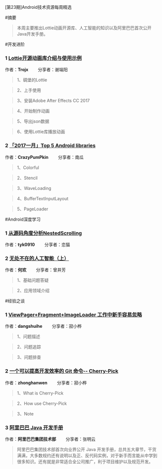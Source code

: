 [第23期]Android技术资源每周精选

#摘要
>本周主要推出Lottie动画开源库、人工智能的知识以及阿里巴巴首次公开Java开发手册。

#开发进阶

### 1 [Lottie开源动画库介绍与使用示例](http://www.jianshu.com/p/9a2136ecbc7b)

作者：**Trojx** &emsp;&emsp;分享者：谢端阳

>1、碉堡的Lottie

>2、上手使用

>3、安装Adobe After Effects CC 2017

>4、开始制作动画

>5、导出json数据

>6、使用Lottie库播放动画

### 2 [「2017一月」Top 5 Android libraries](http://www.jianshu.com/p/1d4a9c5e13b1)

作者：**CrazyPumPkin** &emsp;&emsp;分享者：南瓜

>1、Colorful

>2、Stencil

>3、WaveLoading

>4、BufferTextInputLayout

>5、PageLoader

#Android深度学习

### 1 [从源码角度分析NestedScrolling](http://m.blog.csdn.net/article/details?id=54907245)

作者：**tyk0910** &emsp;&emsp;分享者：恋猫


### 2 [无处不在的人工智能（上）](http://mp.weixin.qq.com/s/hLlLxXwb6eNOkXdMOW5ppw)

作者：**何欢** &emsp;&emsp;分享者：曾井芳

>1、基础问题答疑

>2、应用领域介绍


#经验之谈

### 1 [ViewPager+Fragment+ImageLoader 工作中新手容易忽略](https://www.diycode.cc/topics/592)

作者：**dangshuihe** &emsp;&emsp;分享者：寂小桦

>1、问题描述

>2、问题追踪

>3、问题排查

### 2 [一个可以提高开发效率的 Git 命令-- Cherry-Pick](https://www.diycode.cc/topics/596)

作者：**zhonghanwen** &emsp;&emsp;分享者：寂小桦

>1、What is Cherry-Pick

>2、How use Cherry-Pick

>3、Note

### 3 [阿里巴巴 Java 开发手册](http://deadlion.cn/2017/02/05/Alibaba-Java-Code-Style.html)

作者：**阿里巴巴集团技术部** &emsp;&emsp;分享者：张明云

>阿里巴巴集团技术部首次向业界公开 Java 开发手册，总共五大章节，干货满满，大多数规约还有说明以及正、反代码实例，对于新手而言能从中学到很多知识。还有就是非常适合全公司推广，利于项目维护以及规范开发。